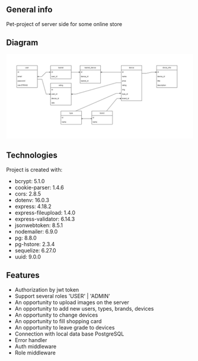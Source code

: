 ## General info

Pet-project of server side for some online store

## Diagram
![alt text](https://github.com/FrankJaskon/online-store-server/blob/main/online_store_diagram.drawio.jpg "Diagram")

## Technologies
Project is created with:

-   bcrypt: 5.1.0
-   cookie-parser: 1.4.6
-   cors: 2.8.5
-   dotenv: 16.0.3
-   express: 4.18.2
-   express-fileupload: 1.4.0
-   express-validator: 6.14.3
-   jsonwebtoken: 8.5.1
-   nodemailer: 6.9.0
-   pg: 8.8.0
-   pg-hstore: 2.3.4
-   sequelize: 6.27.0
-   uuid: 9.0.0

## Features

- Authorization by jwt token
- Support several roles 'USER' | 'ADMIN'
- An opportunity to upload images on the server
- An opportunity to add new users, types, brands, devices
- An opportunity to change devices
- An opportunity to fill shopping card
- An opportunity to leave grade to devices
- Connection with local data base PostgreSQL 
- Error handler
- Auth middleware
- Role middleware
